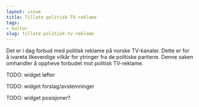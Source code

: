 ```yaml
---
layout: issue
title: Tillate politisk TV-reklame
tags:
- kultur
slug: tillate-politisk-tv-reklame
---
```


Det er i dag forbud med politisk reklame på norske TV-kanaler. Dette er for å ivareta likeverdige vilkår for ytringer fra de politiske partiene. Denne saken omhandler å oppheve forbudet mot politisk TV-reklame.

TODO: widget løfter

TODO: widget forslag/avstemninger

TODO: widget posisjoner?

